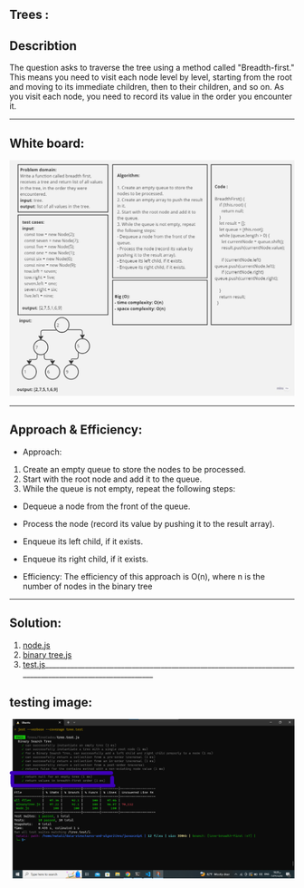 ## Trees :

## Describtion
The question asks to traverse the tree using a method called "Breadth-first." This means you need to visit each node level by level, starting from the root and moving to its immediate children, then to their children, and so on. As you visit each node, you need to record its value in the order you encounter it.
___________________________________________________________________________________________________________
## White board:
![whit board](./wihtBoard.jpg)
___________________________________________________________________________________________________________
## Approach & Efficiency:
- Approach:
1. Create an empty queue to store the nodes to be processed.
2. Start with the root node and add it to the queue.
3. While the queue is not empty, repeat the following steps:
- Dequeue a node from the front of the queue.
- Process the node (record its value by pushing it to the result array).
- Enqueue its left child, if it exists.
- Enqueue its right child, if it exists.

- Efficiency:
The efficiency of this approach is O(n), where n is the number of nodes in the binary tree
_________________________________________________________________________________________________________
## Solution:
1. [node.js](../TreeCodes/Node.js)
2. [binary tree.js](../TreeCodes/BinaryTree.js)
3. [test.js](../TreeCodes/tree.test.js)_________________________________________________________________________________________________________
## testing image:
![tests](./test.png)

